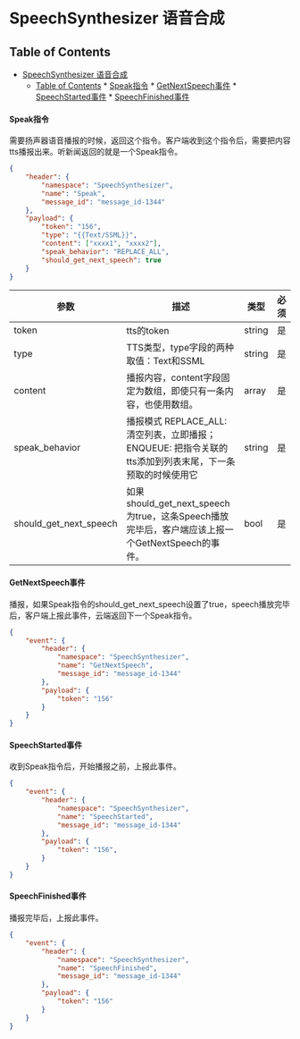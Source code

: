 # SpeechSynthesizer 语音合成

## Table of Contents


   * [SpeechSynthesizer 语音合成](#speechsynthesizer-语音合成)
      * [Table of Contents](#table-of-contents)
            * [Speak指令](#speak指令)
            * [GetNextSpeech事件](#getnextspeech事件)
            * [SpeechStarted事件](#speechstarted事件)
            * [SpeechFinished事件](#speechfinished事件)


#### Speak指令
需要扬声器语音播报的时候，返回这个指令。客户端收到这个指令后，需要把内容tts播报出来。听新闻返回的就是一个Speak指令。
```json
{
    "header": {
        "namespace": "SpeechSynthesizer",
        "name": "Speak",
        "message_id": "message_id-1344"
    },
    "payload": {
        "token": "156",
        "type": "{{Text/SSML}}",
        "content": ["xxxx1", "xxxx2"],
        "speak_behavior": "REPLACE_ALL",
        "should_get_next_speech": true
    }
}
```
参数    | 描述    | 类型    | 必须
--- | --- | --- | ---
token   | tts的token | string  | 是
type    | TTS类型，type字段的两种取值：Text和SSML| string  | 是
content | 播报内容，content字段固定为数组，即使只有一条内容，也使用数组。| array   | 是
speak_behavior | 播报模式 REPLACE_ALL: 清空列表，立即播报；ENQUEUE: 把指令关联的tts添加到列表末尾，下一条预取的时候使用它 | string  | 是
should_get_next_speech  | 如果should_get_next_speech为true，这条Speech播放完毕后，客户端应该上报一个GetNextSpeech的事件。 | bool    | 是

#### GetNextSpeech事件
播报，如果Speak指令的should_get_next_speech设置了true，speech播放完毕后，客户端上报此事件，云端返回下一个Speak指令。
```json
{
    "event": {
        "header": {
            "namespace": "SpeechSynthesizer",
            "name": "GetNextSpeech",
            "message_id": "message_id-1344"
        },
        "payload": {
            "token": "156"
        }
    }
}
```
#### SpeechStarted事件
收到Speak指令后，开始播报之前，上报此事件。
```json
{
    "event": {
        "header": {
            "namespace": "SpeechSynthesizer",
            "name": "SpeechStarted",
            "message_id": "message_id-1344"
        },
        "payload": {
            "token": "156",   
        }
    }
}
```

#### SpeechFinished事件
播报完毕后，上报此事件。
```json
{
    "event": {
        "header": {
            "namespace": "SpeechSynthesizer",
            "name": "SpeechFinished",
            "message_id": "message_id-1344"
        },
        "payload": {
            "token": "156"
        }
    }
}
```


